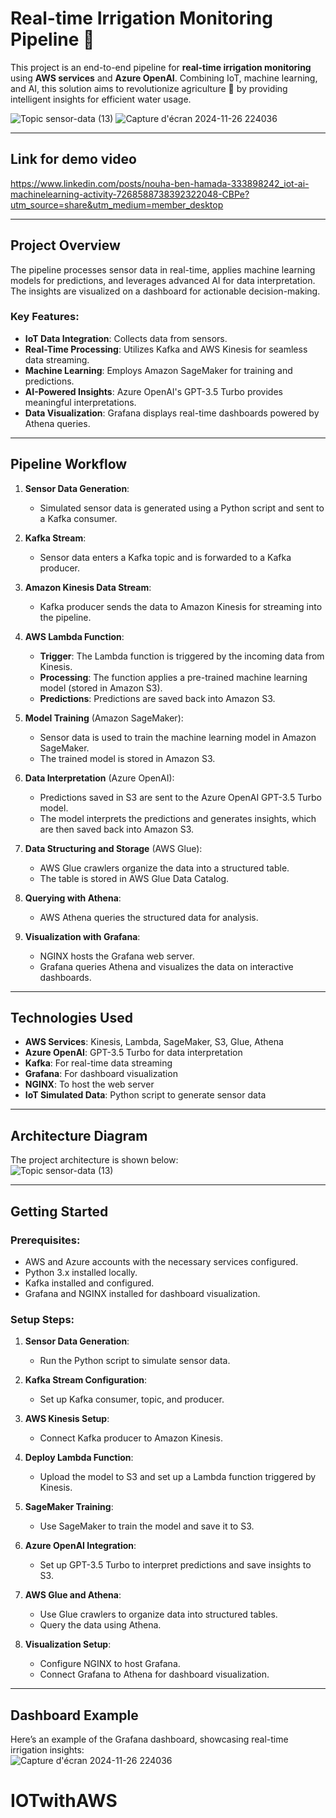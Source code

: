 # **Real-time Irrigation Monitoring Pipeline** 🌟  
This project is an end-to-end pipeline for **real-time irrigation monitoring** using **AWS services** and **Azure OpenAI**. Combining IoT, machine learning, and AI, this solution aims to revolutionize agriculture 🌱 by providing intelligent insights for efficient water usage.  

![Topic  sensor-data (13)](https://github.com/user-attachments/assets/1f7fe0e6-5801-4dc9-94d2-18f13ee640f7)
![Capture d'écran 2024-11-26 224036](https://github.com/user-attachments/assets/e3891f36-f4a2-4386-b46a-ba1056319340)

---
## **Link for demo video**  

https://www.linkedin.com/posts/nouha-ben-hamada-333898242_iot-ai-machinelearning-activity-7268588738392322048-CBPe?utm_source=share&utm_medium=member_desktop

---

## **Project Overview**  
The pipeline processes sensor data in real-time, applies machine learning models for predictions, and leverages advanced AI for data interpretation. The insights are visualized on a dashboard for actionable decision-making.  

### **Key Features**:  
- **IoT Data Integration**: Collects data from sensors.  
- **Real-Time Processing**: Utilizes Kafka and AWS Kinesis for seamless data streaming.  
- **Machine Learning**: Employs Amazon SageMaker for training and predictions.  
- **AI-Powered Insights**: Azure OpenAI's GPT-3.5 Turbo provides meaningful interpretations.  
- **Data Visualization**: Grafana displays real-time dashboards powered by Athena queries.  

---

## **Pipeline Workflow**  

1. **Sensor Data Generation**:  
   - Simulated sensor data is generated using a Python script and sent to a Kafka consumer.  

2. **Kafka Stream**:  
   - Sensor data enters a Kafka topic and is forwarded to a Kafka producer.  

3. **Amazon Kinesis Data Stream**:  
   - Kafka producer sends the data to Amazon Kinesis for streaming into the pipeline.  

4. **AWS Lambda Function**:  
   - **Trigger**: The Lambda function is triggered by the incoming data from Kinesis.  
   - **Processing**: The function applies a pre-trained machine learning model (stored in Amazon S3).  
   - **Predictions**: Predictions are saved back into Amazon S3.  

5. **Model Training** (Amazon SageMaker):  
   - Sensor data is used to train the machine learning model in Amazon SageMaker.  
   - The trained model is stored in Amazon S3.  

6. **Data Interpretation** (Azure OpenAI):  
   - Predictions saved in S3 are sent to the Azure OpenAI GPT-3.5 Turbo model.  
   - The model interprets the predictions and generates insights, which are then saved back into Amazon S3.  

7. **Data Structuring and Storage** (AWS Glue):  
   - AWS Glue crawlers organize the data into a structured table.  
   - The table is stored in AWS Glue Data Catalog.  

8. **Querying with Athena**:  
   - AWS Athena queries the structured data for analysis.  

9. **Visualization with Grafana**:  
   - NGINX hosts the Grafana web server.  
   - Grafana queries Athena and visualizes the data on interactive dashboards.  

---

## **Technologies Used**  
- **AWS Services**: Kinesis, Lambda, SageMaker, S3, Glue, Athena  
- **Azure OpenAI**: GPT-3.5 Turbo for data interpretation  
- **Kafka**: For real-time data streaming  
- **Grafana**: For dashboard visualization  
- **NGINX**: To host the web server  
- **IoT Simulated Data**: Python script to generate sensor data  

---

## **Architecture Diagram**  
The project architecture is shown below:  
![Topic  sensor-data (13)](https://github.com/user-attachments/assets/15c7a038-6b50-4ad0-969a-ac50cb4237ed)

---

## **Getting Started**  
### **Prerequisites**:  
- AWS and Azure accounts with the necessary services configured.  
- Python 3.x installed locally.  
- Kafka installed and configured.  
- Grafana and NGINX installed for dashboard visualization.  

### **Setup Steps**:  
1. **Sensor Data Generation**:  
   - Run the Python script to simulate sensor data.  

2. **Kafka Stream Configuration**:  
   - Set up Kafka consumer, topic, and producer.  

3. **AWS Kinesis Setup**:  
   - Connect Kafka producer to Amazon Kinesis.  

4. **Deploy Lambda Function**:  
   - Upload the model to S3 and set up a Lambda function triggered by Kinesis.  

5. **SageMaker Training**:  
   - Use SageMaker to train the model and save it to S3.  

6. **Azure OpenAI Integration**:  
   - Set up GPT-3.5 Turbo to interpret predictions and save insights to S3.  

7. **AWS Glue and Athena**:  
   - Use Glue crawlers to organize data into structured tables.  
   - Query the data using Athena.  

8. **Visualization Setup**:  
   - Configure NGINX to host Grafana.  
   - Connect Grafana to Athena for dashboard visualization.  

---

## **Dashboard Example**  
Here’s an example of the Grafana dashboard, showcasing real-time irrigation insights:  
![Capture d'écran 2024-11-26 224036](https://github.com/user-attachments/assets/f2873680-c106-42d8-a18e-5cc884609064)

# IOTwithAWS
